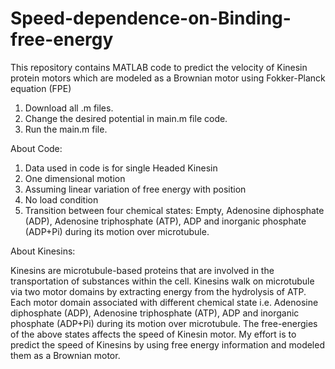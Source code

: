 # Speed-dependence-on-Binding-free-energy
This repository contains MATLAB code to predict the velocity of Kinesin protein motors which are modeled as a Brownian motor using Fokker-Planck equation (FPE)

1. Download all .m files.
2. Change the desired potential in main.m file code.
3. Run the main.m file.

About Code:
1. Data used in code is for single Headed Kinesin
2. One dimensional motion
3. Assuming linear variation of free energy with position
4. No load condition
5. Transition between four chemical states: Empty, Adenosine diphosphate (ADP), Adenosine triphosphate (ATP), ADP and inorganic phosphate (ADP+Pi) during its motion over microtubule.

About Kinesins:

Kinesins are microtubule-based proteins that are involved in the transportation of substances within the cell.
Kinesins walk on microtubule via two motor domains by extracting energy from the hydrolysis of ATP.
Each motor domain associated with different chemical state i.e. Adenosine diphosphate (ADP), Adenosine triphosphate (ATP), ADP and inorganic phosphate (ADP+Pi) during its motion over microtubule. 
The free-energies of the above states affects the speed of Kinesin motor. 
My effort is to predict the speed of Kinesins by using free energy information and modeled them as a Brownian motor.
